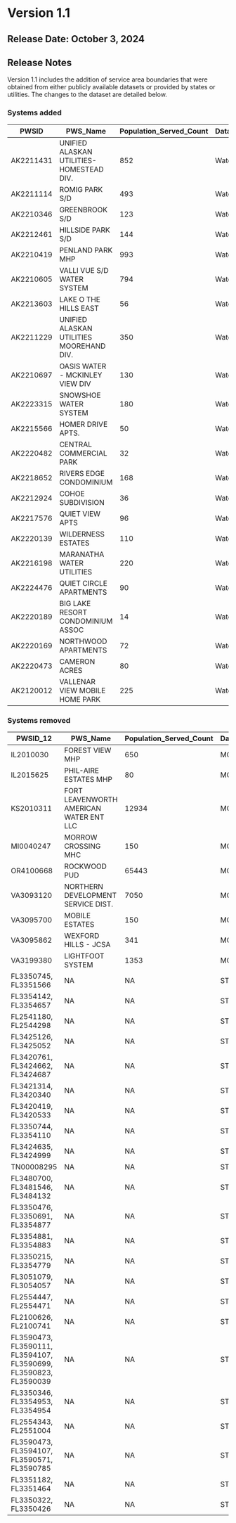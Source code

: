 # Version 1.1

## Release Date: October 3, 2024

## Release Notes

Version 1.1 includes the addition of service area boundaries that were obtained from either publicly available datasets or provided by states or utilities. The changes to the dataset are detailed below.

### Systems added

| PWSID     | PWS_Name                                 | Population_Served_Count | Data_Provider_Type |
| --------- | ---------------------------------------- | ----------------------- | ------------------ |
| AK2211431 | UNIFIED ALASKAN UTILITIES-HOMESTEAD DIV. | 852                     | Water System       |
| AK2211114 | ROMIG PARK S/D                           | 493                     | Water System       |
| AK2210346 | GREENBROOK S/D                           | 123                     | Water System       |
| AK2212461 | HILLSIDE PARK S/D                        | 144                     | Water System       |
| AK2210419 | PENLAND PARK MHP                         | 993                     | Water System       |
| AK2210605 | VALLI VUE S/D WATER SYSTEM               | 794                     | Water System       |
| AK2213603 | LAKE O THE HILLS EAST                    | 56                      | Water System       |
| AK2211229 | UNIFIED ALASKAN UTILITIES MOOREHAND DIV. | 350                     | Water System       |
| AK2210697 | OASIS WATER - MCKINLEY VIEW DIV          | 130                     | Water System       |
| AK2223315 | SNOWSHOE WATER SYSTEM                    | 180                     | Water System       |
| AK2215566 | HOMER DRIVE APTS.                        | 50                      | Water System       |
| AK2220482 | CENTRAL COMMERCIAL PARK                  | 32                      | Water System       |
| AK2218652 | RIVERS EDGE CONDOMINIUM                  | 168                     | Water System       |
| AK2212924 | COHOE SUBDIVISION                        | 36                      | Water System       |
| AK2217576 | QUIET VIEW APTS                          | 96                      | Water System       |
| AK2220139 | WILDERNESS ESTATES                       | 110                     | Water System       |
| AK2216198 | MARANATHA WATER UTILITIES                | 220                     | Water System       |
| AK2224476 | QUIET CIRCLE APARTMENTS                  | 90                      | Water System       |
| AK2220189 | BIG LAKE RESORT CONDOMINIUM ASSOC        | 14                      | Water System       |
| AK2220169 | NORTHWOOD APARTMENTS                     | 72                      | Water System       |
| AK2220473 | CAMERON ACRES                            | 80                      | Water System       |
| AK2120012 | VALLENAR VIEW MOBILE HOME PARK           | 225                     | Water System       |

### Systems removed

| PWSID_12                                                         | PWS_Name                                | Population_Served_Count | Data_Provider_Type |
| ---------------------------------------------------------------- | --------------------------------------- | ----------------------- | --------------- |
| IL2010030                                                        | FOREST VIEW MHP                         | 650                     | MODELED         |
| IL2015625                                                        | PHIL-AIRE ESTATES MHP                   | 80                      | MODELED         |
| KS2010311                                                        | FORT LEAVENWORTH AMERICAN WATER ENT LLC | 12934                   | MODELED         |
| MI0040247                                                        | MORROW CROSSING MHC                     | 150                     | MODELED         |
| OR4100668                                                        | ROCKWOOD PUD                            | 65443                   | MODELED         |
| VA3093120                                                        | NORTHERN DEVELOPMENT SERVICE DIST.      | 7050                    | MODELED         |
| VA3095700                                                        | MOBILE ESTATES                          | 150                     | MODELED         |
| VA3095862                                                        | WEXFORD HILLS - JCSA                    | 341                     | MODELED         |
| VA3199380                                                        | LIGHTFOOT SYSTEM                        | 1353                    | MODELED         |
| FL3350745, FL3351566                                             | NA                                      | NA                      | STATE           |
| FL3354142, FL3354657                                             | NA                                      | NA                      | STATE           |
| FL2541180, FL2544298                                             | NA                                      | NA                      | STATE           |
| FL3425126, FL3425052                                             | NA                                      | NA                      | STATE           |
| FL3420761, FL3424662, FL3424687                                  | NA                                      | NA                      | STATE           |
| FL3421314, FL3420340                                             | NA                                      | NA                      | STATE           |
| FL3420419, FL3420533                                             | NA                                      | NA                      | STATE           |
| FL3350744, FL3354110                                             | NA                                      | NA                      | STATE           |
| FL3424635, FL3424999                                             | NA                                      | NA                      | STATE           |
| TN00008295                                                       | NA                                      | NA                      | STATE           |
| FL3480700, FL3481546, FL3484132                                  | NA                                      | NA                      | STATE           |
| FL3350476, FL3350691, FL3354877                                  | NA                                      | NA                      | STATE           |
| FL3354881, FL3354883                                             | NA                                      | NA                      | STATE           |
| FL3350215, FL3354779                                             | NA                                      | NA                      | STATE           |
| FL3051079, FL3054057                                             | NA                                      | NA                      | STATE           |
| FL2554447, FL2554471                                             | NA                                      | NA                      | STATE           |
| FL2100626, FL2100741                                             | NA                                      | NA                      | STATE           |
| FL3590473, FL3590111, FL3594107, FL3590699, FL3590823, FL3590039 | NA                                      | NA                      | STATE           |
| FL3350346, FL3354953, FL3354954                                  | NA                                      | NA                      | STATE           |
| FL2554343, FL2551004                                             | NA                                      | NA                      | STATE           |
| FL3590473, FL3594107, FL3590571, FL3590785                       | NA                                      | NA                      | STATE           |
| FL3351182, FL3351464                                             | NA                                      | NA                      | STATE           |
| FL3350322, FL3350426                                             | NA                                      | NA                      | STATE           |
